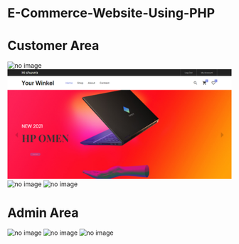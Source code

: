 # E-Commerce-Website-Using-PHP

<h1>Customer Area</h1>

<img src="https://github.com/shuvra-matrix/images/customer%20page.png?raw=true" alt="no image">

<img src="https://github.com/shuvra-matrix/images/blob/main/homepage.png?raw=true" alt="no image">




<img src="https://github.com/shuvra-matrix/images/shop_page.png?raw=true" alt="no image">

<img src="https://github.com/shuvra-matrix/images/cart.png?raw=true" alt="no image">
<br>
<h1>Admin Area </h1>

<img src="https://github.com/shuvra-matrix/images/caragory admin.png?raw=true" alt="no image">

<img src="https://github.com/shuvra-matrix/images/show product.png?raw=true" alt="no image">

<img src="https://github.com/shuvra-matrix/images/addproduct.png?raw=true" alt="no image">


